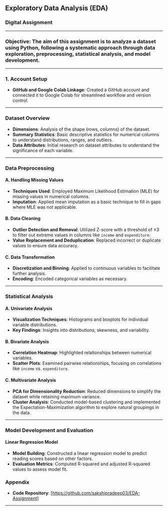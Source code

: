 ## Exploratory Data Analysis (EDA)
### Digital Assignment

---

### Objective: The aim of this assignment is to analyze a dataset using Python, following a systematic approach through data exploration, preprocessing, statistical analysis, and model development.
---

### 1. **Account Setup**
   - **GitHub and Google Colab Linkage**: Created a GitHub account and connected it to Google Colab for streamlined workflow and version control.

---

### **Dataset Overview**
   - **Dimensions**: Analysis of the shape (rows, columns) of the dataset.
   - **Summary Statistics**: Basic descriptive statistics for numerical columns to understand distributions, ranges, and outliers.
   - **Data Attributes**: Initial research on dataset attributes to understand the significance of each variable.

---

### **Data Preprocessing**

#### A. **Handling Missing Values**
   - **Techniques Used**: Employed Maximum Likelihood Estimation (MLE) for missing values in numerical columns.
   - **Imputation**: Applied mean imputation as a basic technique to fill in gaps where MLE was not applicable.

#### B. **Data Cleaning**
   - **Outlier Detection and Removal**: Utilized Z-score with a threshold of ±3 to filter out extreme values in columns like `income` and `expenditure`.
   - **Value Replacement and Deduplication**: Replaced incorrect or duplicate values to ensure data accuracy.

#### C. **Data Transformation**
   - **Discretization and Binning**: Applied to continuous variables to facilitate further analysis.
   - **Encoding**: Encoded categorical variables as necessary.

---

### **Statistical Analysis**

#### A. **Univariate Analysis**
   - **Visualization Techniques**: Histograms and boxplots for individual variable distributions.
   - **Key Findings**: Insights into distributions, skewness, and variability.

#### B. **Bivariate Analysis**
   - **Correlation Heatmap**: Highlighted relationships between numerical variables.
   - **Scatter Plots**: Examined pairwise relationships, focusing on correlations like `income` vs. `expenditure`.

#### C. **Multivariate Analysis**
   - **PCA for Dimensionality Reduction**: Reduced dimensions to simplify the dataset while retaining maximum variance.
   - **Cluster Analysis**: Conducted model-based clustering and implemented the Expectation-Maximization algorithm to explore natural groupings in the data.

---


### **Model Development and Evaluation**

#### **Linear Regression Model**
   - **Model Building**: Constructed a linear regression model to predict reading scores based on other factors.
   - **Evaluation Metrics**: Computed R-squared and adjusted R-squared values to assess model fit.

### Appendix
   - **Code Repository**: [https://github.com/sakshipradeep03/EDA-Assignment]

--- 
